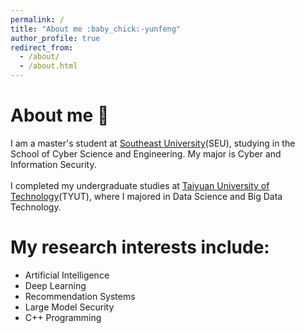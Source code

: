 ```yaml
---
permalink: /
title: "About me :baby_chick:-yunfeng"
author_profile: true
redirect_from: 
  - /about/
  - /about.html
---
```





# About me :baby_chick:
I am a master's student at [Southeast University](https://www.seu.edu.cn/)(SEU), studying in the School of Cyber Science and Engineering. My major is Cyber and Information Security. <br><br>
I completed my undergraduate studies at [Taiyuan University of Technology](https://www.tyut.edu.cn/)(TYUT), where I majored in Data Science and Big Data Technology.

# My research interests include:
* Artificial Intelligence
* Deep Learning
* Recommendation Systems
* Large Model Security
* C++ Programming

